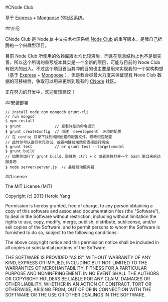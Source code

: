 #CNode Club

基于 [Express] + [Mongoose] 的社区系统。

##介绍

CNode Club 是 Node.js 中文技术社区系统 [Node Club] 的重写版本，是我自己折腾的一个兴趣型项目。  

目前 Node Club 所使用的依赖库版本均比较滞后，而且在信息结构上也不是很完善，所以这个所谓的重写版本其实是一个全新的项目，可能与目前的 Node Club 有很大的出入。不过这个项目首当其冲的目的也主要是用来实现我的一个架构构想（基于 [Express] + [Mongoose] ），但是我会尽最大力度来保证现有 Node Club 数据的可移植性，争取可以用来更新到现有的 [CNode] 社区。

正在努力的开发中，欢迎反馈建议！

##安装部署

```
// install node npm mongodb grunt-cli
// run mongod
$ npm install
$ grunt               // 查看详细的命令提示
$ grunt createConfig  // 创建 `development` 环境的配置
// 在 config 目录下找到刚刚创建的配置文件，修改相应配置
// 此时你可以运行单元测试，或者构建前端然后直接运行网站
$ grunt test          // or grunt test --target=model
$ grunt build
// 如果你运行了 grunt build，那就先 ctrl + c 或者单独打开一个 bash 窗口来启动服务吧
$ node server/server.js  // 最后启动服务器
```

##License

The MIT License (MIT)

Copyright (c) 2013 Heroic Yang

Permission is hereby granted, free of charge, to any person obtaining a copy of
this software and associated documentation files (the "Software"), to deal in
the Software without restriction, including without limitation the rights to
use, copy, modify, merge, publish, distribute, sublicense, and/or sell copies of
the Software, and to permit persons to whom the Software is furnished to do so,
subject to the following conditions:

The above copyright notice and this permission notice shall be included in all
copies or substantial portions of the Software.

THE SOFTWARE IS PROVIDED "AS IS", WITHOUT WARRANTY OF ANY KIND, EXPRESS OR
IMPLIED, INCLUDING BUT NOT LIMITED TO THE WARRANTIES OF MERCHANTABILITY, FITNESS
FOR A PARTICULAR PURPOSE AND NONINFRINGEMENT. IN NO EVENT SHALL THE AUTHORS OR
COPYRIGHT HOLDERS BE LIABLE FOR ANY CLAIM, DAMAGES OR OTHER LIABILITY, WHETHER
IN AN ACTION OF CONTRACT, TORT OR OTHERWISE, ARISING FROM, OUT OF OR IN
CONNECTION WITH THE SOFTWARE OR THE USE OR OTHER DEALINGS IN THE SOFTWARE.

[CNode]: http://cnodejs.org/
[Node Club]: https://github.com/cnodejs/nodeclub
[Express]: http://expressjs.com/
[Mongoose]: http://mongoosejs.com/
[CNode]: http://cnodejs.org/